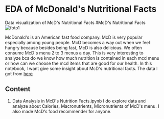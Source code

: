 # EDA of McDonald's Nutritional Facts
 Data visualization of McD's Nutritional Facts
#McD's Nutritional Facts
![foto1](https://nos.jkt-1.neo.id/mcdonalds/assets/ico/richlink.jpg)

McDonald's is an American fast food company. McD is very popular especially among young people. McD becomes a way out when we feel hungry because besides being fast, McD is also delicious. We often consume McD's menu 2 to 3 menus a day. This is very interesting to analyze bcs do we know how much nutrition is contained in each mcd menu or how can we choose the mcd items that are good for our health. 
In this notebook, I want give some insight about McD's nutritional facts. The data I got from [here](https://www.kaggle.com/mcdonalds/nutrition-facts)

## Content
1. Data Analysis in McD's Nutrition Facts.ipynb
	I do explore data and analyze about Calories, Macronutrients, Micronutrients of McD's menu.
	I also made McD's food recommender for anyone.
